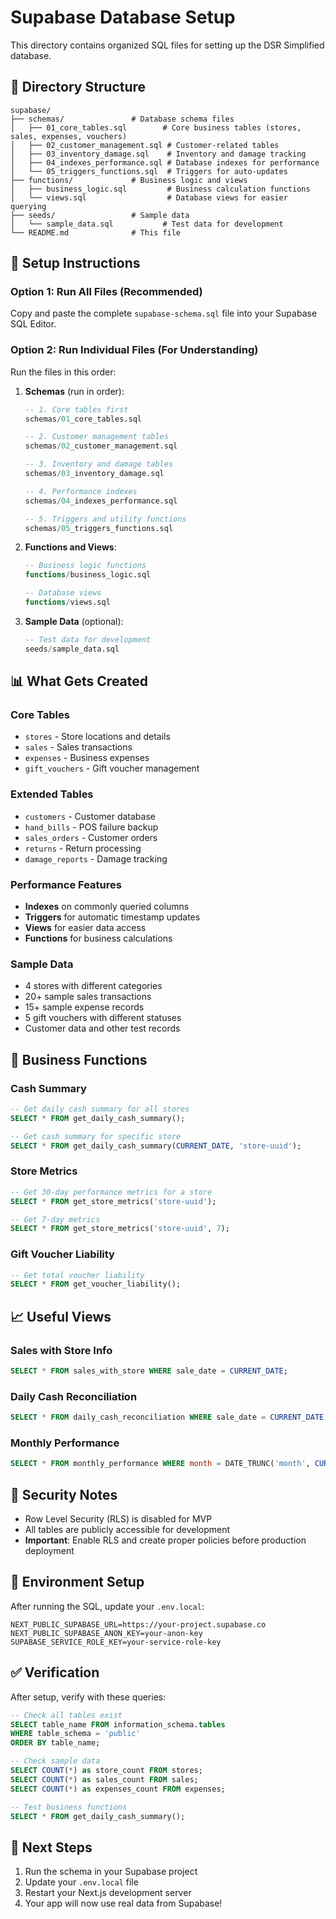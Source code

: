 # Supabase Database Setup

This directory contains organized SQL files for setting up the DSR Simplified database.

## 📁 Directory Structure

```
supabase/
├── schemas/               # Database schema files
│   ├── 01_core_tables.sql        # Core business tables (stores, sales, expenses, vouchers)
│   ├── 02_customer_management.sql # Customer-related tables
│   ├── 03_inventory_damage.sql    # Inventory and damage tracking
│   ├── 04_indexes_performance.sql # Database indexes for performance
│   └── 05_triggers_functions.sql  # Triggers for auto-updates
├── functions/             # Business logic and views
│   ├── business_logic.sql         # Business calculation functions
│   └── views.sql                  # Database views for easier querying
├── seeds/                 # Sample data
│   └── sample_data.sql           # Test data for development
└── README.md              # This file
```

## 🚀 Setup Instructions

### Option 1: Run All Files (Recommended)
Copy and paste the complete `supabase-schema.sql` file into your Supabase SQL Editor.

### Option 2: Run Individual Files (For Understanding)
Run the files in this order:

1. **Schemas** (run in order):
   ```sql
   -- 1. Core tables first
   schemas/01_core_tables.sql
   
   -- 2. Customer management tables
   schemas/02_customer_management.sql
   
   -- 3. Inventory and damage tables
   schemas/03_inventory_damage.sql
   
   -- 4. Performance indexes
   schemas/04_indexes_performance.sql
   
   -- 5. Triggers and utility functions
   schemas/05_triggers_functions.sql
   ```

2. **Functions and Views**:
   ```sql
   -- Business logic functions
   functions/business_logic.sql
   
   -- Database views
   functions/views.sql
   ```

3. **Sample Data** (optional):
   ```sql
   -- Test data for development
   seeds/sample_data.sql
   ```

## 📊 What Gets Created

### Core Tables
- `stores` - Store locations and details
- `sales` - Sales transactions
- `expenses` - Business expenses
- `gift_vouchers` - Gift voucher management

### Extended Tables
- `customers` - Customer database
- `hand_bills` - POS failure backup
- `sales_orders` - Customer orders
- `returns` - Return processing
- `damage_reports` - Damage tracking

### Performance Features
- **Indexes** on commonly queried columns
- **Triggers** for automatic timestamp updates
- **Views** for easier data access
- **Functions** for business calculations

### Sample Data
- 4 stores with different categories
- 20+ sample sales transactions
- 15+ sample expense records
- 5 gift vouchers with different statuses
- Customer data and other test records

## 🔧 Business Functions

### Cash Summary
```sql
-- Get daily cash summary for all stores
SELECT * FROM get_daily_cash_summary();

-- Get cash summary for specific store
SELECT * FROM get_daily_cash_summary(CURRENT_DATE, 'store-uuid');
```

### Store Metrics
```sql
-- Get 30-day performance metrics for a store
SELECT * FROM get_store_metrics('store-uuid');

-- Get 7-day metrics
SELECT * FROM get_store_metrics('store-uuid', 7);
```

### Gift Voucher Liability
```sql
-- Get total voucher liability
SELECT * FROM get_voucher_liability();
```

## 📈 Useful Views

### Sales with Store Info
```sql
SELECT * FROM sales_with_store WHERE sale_date = CURRENT_DATE;
```

### Daily Cash Reconciliation
```sql
SELECT * FROM daily_cash_reconciliation WHERE sale_date = CURRENT_DATE;
```

### Monthly Performance
```sql
SELECT * FROM monthly_performance WHERE month = DATE_TRUNC('month', CURRENT_DATE);
```

## 🔐 Security Notes

- Row Level Security (RLS) is disabled for MVP
- All tables are publicly accessible for development
- **Important**: Enable RLS and create proper policies before production deployment

## 📝 Environment Setup

After running the SQL, update your `.env.local`:

```env
NEXT_PUBLIC_SUPABASE_URL=https://your-project.supabase.co
NEXT_PUBLIC_SUPABASE_ANON_KEY=your-anon-key
SUPABASE_SERVICE_ROLE_KEY=your-service-role-key
```

## ✅ Verification

After setup, verify with these queries:

```sql
-- Check all tables exist
SELECT table_name FROM information_schema.tables 
WHERE table_schema = 'public' 
ORDER BY table_name;

-- Check sample data
SELECT COUNT(*) as store_count FROM stores;
SELECT COUNT(*) as sales_count FROM sales;
SELECT COUNT(*) as expenses_count FROM expenses;

-- Test business functions
SELECT * FROM get_daily_cash_summary();
```

## 🚀 Next Steps

1. Run the schema in your Supabase project
2. Update your `.env.local` file
3. Restart your Next.js development server
4. Your app will now use real data from Supabase!